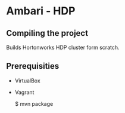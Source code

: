# Ambari - HDP

## Compiling the project

Builds Hortonworks HDP cluster form scratch.  

## Prerequisities

- VirtualBox
- Vagrant

    $ mvn package


[0]: http://www.manning.com/dimidukkhurana
[1]: https://github.com/flexiondotorg/oab-java6
[2]: http://www.apache.org/licenses/LICENSE-2.0.html
